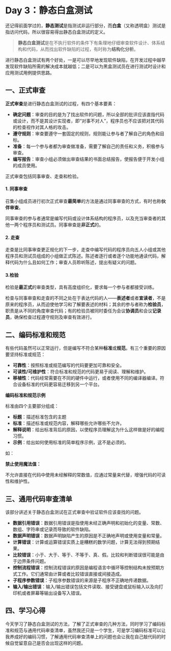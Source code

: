 # Day 3：静态白盒测试

还记得前面学过的，**静态测试**是指测试非运行部分，而**白盒**（又称透明盒）测试是指访问代码，所以很容易得出静态白盒测试的定义。

> **静态白盒测试**是在不执行软件的条件下有条理地仔细审查软件设计、体系结构和代码，从而找出软件缺陷的过程，有时称为**结构化分析**。

进行静态白盒测试有两个好处，一是可以尽早地发现软件缺陷，在开发过程中越早发现软件缺陷所需的解决成本就越低；二是可以为黑盒测试员在进行测试时设计和应用测试用例提供思路。

## 一、正式审查

**正式审查**是进行静态白盒测试的过程，有四个基本要素：

- **确定问题**：审查的目的是为了找出软件的问题，所以全部的批评应该直指代码或设计，而不是其设计实现者，即“对事不对人”，程序员也不应该把对其代码的检查视作对其人格的攻击。
- **遵守规则**：审查要遵守一套固定的规则，规则能让参与者了解自己的角色和目标。
- **准备**：每一个参与者都为审查做准备，需要了解自己的责任和义务，积极参与审查。
- **编写报告**：审查小组必须做出审查结果的书面总结报告，使报告便于开发小组的成员使用。

正式审查包括同事审查、走查和检验。

#### 1. 同事审查

召集小组成员进行初次正式审查**最简单**的方法是通过同事审查的方式，有时也称**伙伴审查**。

同事审查的参与者通常是编写代码或设计体系结构的程序员，以及充当审查者的其他一两个程序员和测试员。同事审查是**非正式**的。

#### 2. 走查

走查是比同事审查更正规化的下一步，走查中编写代码的程序员向五人小组或其他程序员和测试员组成的小组做正式陈述。陈述者逐行或者逐个功能地通读代码，解释代码为什么且如何工作；审查人员聆听陈述，提出有疑义的问题。

#### 3.检验

检验是**最正式**的审查类型，具有高度组织化，要求每一个参与者都接受训练。

检查与同事审查和走查的不同之处在于表达代码的人——**表述者**或者**宣读者**，不是原来的程序员，从而迫使他学习和了解要表述的材料；其余的参与者称为**检验员**，职责是从不同的角度审查代码；有的检验员被同时委任为会议**协调员**和会议**记录员**，确保检查过程遵守规则及审查有效进行。

## 二、编码标准和规范

有些代码虽然可以正常运行，但是编写不符合某种**标准**或**规范**。有三个重要的原因要坚持标准或规范：

- **可靠性**：按照标准或规范编写的代码要更加可靠和安全。
- **可读性/可维护性**：符合标准和规范的代码更易于阅读、理解和维护。
- **移植性**：代码经常需要在不同的硬件中运行，或者使用不同的编译器编译。符合设备标准的代码更容易迁移到另一个平台。

**编码标准和规范示例**

标准由四个主要部分组成：

- **标题**：描述标准包含的主题
- **标准**：描述标准或规范内容，解释哪些允许哪些不允许。
- **解释说明**：给出标准背后的原因，以使程序员理解这为什么这样做是好的编程习惯。
- **示例**：给出如何使用标准的简单程序示例，这不是必须的。

如：

**禁止使用魔法值：**

不允许直接在代码中使用未经解释的常数值，应通过常量来代替，增强代码的可读性和维护性。

## 三、通用代码审查清单

该部分讲述关于静态白盒测试在正式审查中验证软件应该查找的问题。

- **数据引用错误**：数据引用错误是指使用未经正确声明和初始化的变量、常数、数组、字符串或记录而导致的软件缺陷。
- **数据声明错误**：数据声明缺陷产生的原因是不正确地声明或使用变量和常量。
- **计算错误**：计算或运算错误实质上是糟糕的数学问题，计算无法得到预期结果。
- **比较错误**：小于、大于、等于、不等于、真、假。比较和判断错误很可能是由于边界条件问题。
- **控制流程错误**：控制流程错误的原因是编程语言中循环等控制结构未按预期方式工作。它们通常由计算或者比较错误直接或间接造成。
- **子程序参数错误**：子程序参数错误的来源是子程序不正确地传递数据。
- **输入/输出错误**：输入/输出错误包括文件读取、接受键盘或鼠标输入以及向打印机或者屏幕等输出设备写入错误。

## 四、学习心得

今天学习了静态白盒测试的方法，了解了正式审查的几种方法，同时学习了编码标准和规范与通用代码审查清单，虽然我还只是一个学生，可是学习编码标准可以让我养成好的编码习惯，了解通用代码审查清单上的问题也会让我在自己敲代码的时候自觉留意自己是否会出现这样的问题。

